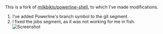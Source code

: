 This is a fork of [milkbikis/powerline-shell](https://github.com/milkbikis/powerline-shell), to which I've made modifications.

1. I've added Powerline's branch symbol to the git segment.
2. I fixed the jobs segment, as it was not working for me in fish. 
![Screenshot](http://robertoloja.github.io/screenshot.png)
